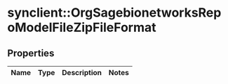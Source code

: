 # synclient::OrgSagebionetworksRepoModelFileZipFileFormat


## Properties
Name | Type | Description | Notes
------------ | ------------- | ------------- | -------------


